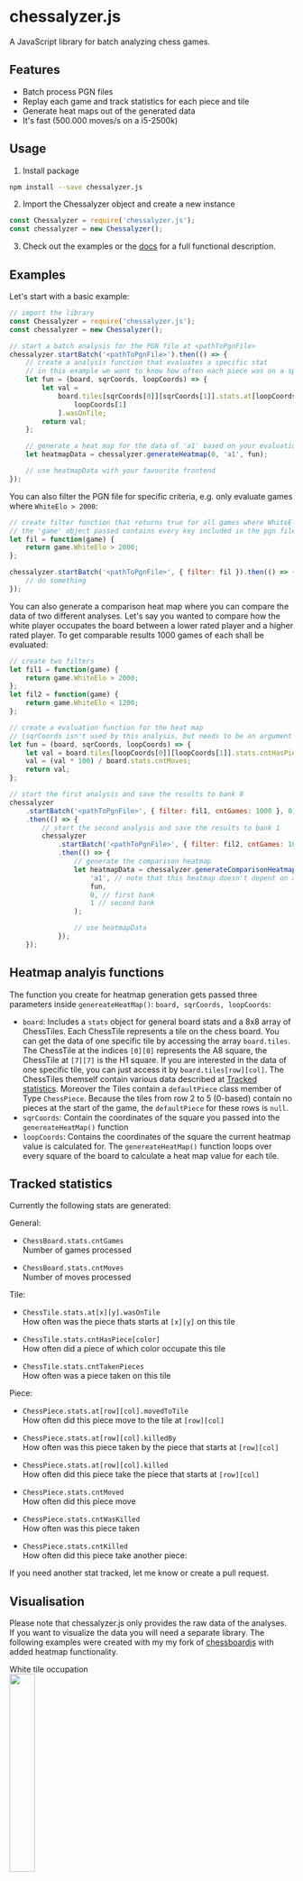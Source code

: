 # chessalyzer.js

A JavaScript library for batch analyzing chess games.

## Features

-   Batch process PGN files
-   Replay each game and track statistics for each piece and tile
-   Generate heat maps out of the generated data
-   It's fast (500.000 moves/s on a i5-2500k)

## Usage

1. Install package

```sh
npm install --save chessalyzer.js
```

2. Import the Chessalyzer object and create a new instance

```javascript
const Chessalyzer = require('chessalyzer.js');
const chessalyzer = new Chessalyzer();
```

3. Check out the examples or the [docs](https://peterpain.github.io/chessalyzer.js/Chessalyzer.html) for a full functional description.

## Examples

Let's start with a basic example:

```javascript
// import the library
const Chessalyzer = require('chessalyzer.js');
const chessalyzer = new Chessalyzer();

// start a batch analysis for the PGN file at <pathToPgnFile>
chessalyzer.startBatch('<pathToPgnFile>').then(() => {
	// create a analysis function that evaluates a specific stat
	// in this example we want to know how often each piece was on a specific tile
	let fun = (board, sqrCoords, loopCoords) => {
		let val =
			board.tiles[sqrCoords[0]][sqrCoords[1]].stats.at[loopCoords[0]][
				loopCoords[1]
			].wasOnTile;
		return val;
	};

	// generate a heat map for the data of 'a1' based on your evaluation function
	let heatmapData = chessalyzer.generateHeatmap(0, 'a1', fun);

	// use heatmapData with your favourite frontend
});
```

You can also filter the PGN file for specific criteria, e.g. only evaluate games where `WhiteElo > 2000`:

```javascript
// create filter function that returns true for all games where WhiteElo > 2000
// the 'game' object passed contains every key included in the pgn file
let fil = function(game) {
	return game.WhiteElo > 2000;
};

chessalyzer.startBatch('<pathToPgnFile>', { filter: fil }).then(() => {
	// do something
});
```

You can also generate a comparison heat map where you can compare the data of two different analyses. Let's say you wanted to compare how the white player occupates the board between a lower rated player and a higher rated player. To get comparable results 1000 games of each shall be evaluated:

```javascript
// create two filters
let fil1 = function(game) {
	return game.WhiteElo > 2000;
};
let fil2 = function(game) {
	return game.WhiteElo < 1200;
};

// create a evaluation function for the heat map
// (sqrCoords isn't used by this analysis, but needs to be an argument nevertheless)
let fun = (board, sqrCoords, loopCoords) => {
	let val = board.tiles[loopCoords[0]][loopCoords[1]].stats.cntHasPiece.white;
	val = (val * 100) / board.stats.cntMoves;
	return val;
};

// start the first analysis and save the results to bank 0
chessalyzer
	.startBatch('<pathToPgnFile>', { filter: fil1, cntGames: 1000 }, 0)
	.then(() => {
		// start the second analysis and save the results to bank 1
		chessalyzer
			.startBatch('<pathToPgnFile>', { filter: fil2, cntGames: 1000 }, 1)
			.then(() => {
				// generate the comparison heatmap
				let heatmapData = chessalyzer.generateComparisonHeatmap(
					'a1', // note that this heatmap doesn't depent on a specific square, so pass a random square
					fun,
					0, // first bank
					1 // second bank
				);

				// use heatmapData
			});
	});
```

## Heatmap analyis functions

The function you create for heatmap generation gets passed three parameters inside `genereateHeatMap()`: `board, sqrCoords, loopCoords`:

-   `board`: Includes a `stats` object for general board stats and a 8x8 array of ChessTiles. Each ChessTile represents a tile on the chess board. You can get the data of one specific tile by accessing the array `board.tiles`. The ChessTile at the indices `[0][0]` represents the A8 square, the ChessTile at `[7][7]` is the H1 square. If you are interested in the data of one specific tile, you can just access it by `board.tiles[row][col]`. The ChessTiles themself contain various data described at [Tracked statistics](#tracked-statistics). Moreover the Tiles contain a `defaultPiece` class member of Type `ChessPiece`. Because the tiles from row 2 to 5 (0-based) contain no pieces at the start of the game, the `defaultPiece` for these rows is `null`.
-   `sqrCoords`: Contain the coordinates of the square you passed into the `genereateHeatMap()` function
-   `loopCoords`: Contains the coordinates of the square the current heatmap value is calculated for. The `genereateHeatMap()` function loops over every square of the board to calculate a heat map value for each tile.

## Tracked statistics

Currently the following stats are generated:

General:

-   `ChessBoard.stats.cntGames`  
    Number of games processed

-   `ChessBoard.stats.cntMoves`  
    Number of moves processed

Tile:

-   `ChessTile.stats.at[x][y].wasOnTile`  
    How often was the piece thats starts at `[x][y]` on this tile

-   `ChessTile.stats.cntHasPiece[color]`  
    How often did a piece of which color occupate this tile

-   `ChessTile.stats.cntTakenPieces`  
    How often was a piece taken on this tile

Piece:

-   `ChessPiece.stats.at[row][col].movedToTile`  
    How often did this piece move to the tile at `[row][col]`

-   `ChessPiece.stats.at[row][col].killedBy`  
    How often was this piece taken by the piece that starts at `[row][col]`

-   `ChessPiece.stats.at[row][col].killed`  
    How often did this piece take the piece that starts at `[row][col]`

-   `ChessPiece.stats.cntMoved`  
    How often did this piece move

-   `ChessPiece.stats.cntWasKilled`  
    How often was this piece taken

-   `ChessPiece.stats.cntKilled`  
    How often did this piece take another piece:

If you need another stat tracked, let me know or create a pull request.

## Visualisation

Please note that chessalyzer.js only provides the raw data of the analyses. If you want to visualize the data you will need a separate library. The following examples were created with my my fork of [chessboardjs](https://github.com/PeterPain/heatboard.js) with added heatmap functionality.

White tile occupation  
<img src="https://i.imgur.com/2naX1mg.png" width="30%">

Moves of whites e pawn  
<img src="https://i.imgur.com/ATivf7i.png" width="30%">

Difference of whites tiles occupation between a higher (green) and a lower rated (red) player  
<img src="https://i.imgur.com/tZVkPs3.png" width="30%">

## Contribute

1. Download the project

2. `npm install`

3. Make changes

4. Build via `npm run build` or `npm run dev`

## Related

Check out my standalone electron project [Chessalyzer](https://github.com/PeterPain/chessalyzer-nuxt) which uses chessalyzer.js and heatboard.js for visualizing game data.

## TODOs

-   [ ] Check functionality for non-lichess PGN files
-   [ ] Write Mocha tests
-   [ ] Update jsdoc
-   [ ] Track statistics for promoted pieces and en passant moves
